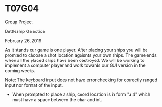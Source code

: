 # T07G04
Group Project

Battleship Galactica

February 26, 2019

As it stands our game is one player. After placing your ships you will be promted to choose a shot location agaisnts your own ships. The game ends when all the placed ships have been destroyed. We will be working to implement a computer player and work towards our GUI version in the coming weeks.

Note: The keyboard input does not have error checking for correctly ranged input nor format of the input.
  - When prompted to place a ship, coord location is in form "a 4" which must have a space between the char and int.
  
